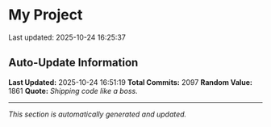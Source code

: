 # My Project


Last updated: 2025-10-24 16:25:37
























































































































































































































































































































































































































































































































































































































































































































































































































































































































































































































































































































































































































































































































































































































































































































































































































































































































































































































































































































































































































































































































































































































































































































































































































































































































































































## Auto-Update Information

**Last Updated:** 2025-10-24 16:51:19
**Total Commits:** 2097
**Random Value:** 1861
**Quote:** _Shipping code like a boss._

---
_This section is automatically generated and updated._